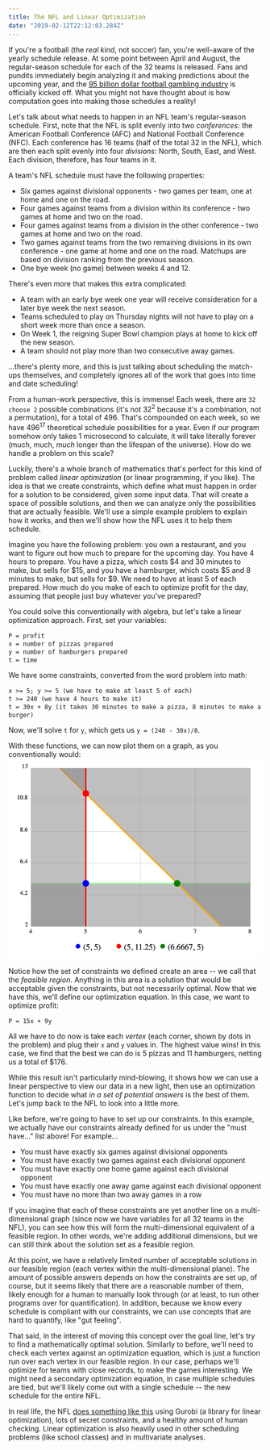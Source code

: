 ```yaml
---
title: The NFL and Linear Optimization
date: "2019-02-12T22:12:03.284Z"
---
```


If you're a football (the _real_ kind, not soccer) fan, you're well-aware of the yearly schedule release. At some point between April and August, the regular-season schedule for each of the 32 teams is released. Fans and pundits immediately begin analyzing it and making predictions about the upcoming year, and the [95 billion dollar football gambling industry](https://www.ibtimes.com/legalized-sports-gambling-americans-bet-95-billion-nfl-college-football-season-mostly-2089606) is officially kicked off. What you might not have thought about is how computation goes into making those schedules a reality!

Let's talk about what needs to happen in an NFL team's regular-season schedule. First, note that the NFL is split evenly into two _conferences_: the American Football Conference (AFC) and National Football Conference (NFC). Each conference has 16 teams (half of the total 32 in the NFL), which are then each split evenly into four _divisions_: North, South, East, and West. Each division, therefore, has four teams in it.

A team's NFL schedule must have the following properties:

- Six games against divisional opponents - two games per team, one at home and one on the road.
- Four games against teams from a division within its conference - two games at home and two on the road.
- Four games against teams from a division in the other conference - two games at home and two on the road.
- Two games against teams from the two remaining divisions in its own conference - one game at home and one on the road. Matchups are based on division ranking from the previous season.
- One bye week (no game) between weeks 4 and 12.

There's even more that makes this extra complicated:

- A team with an early bye week one year will receive consideration for a later bye week the next season.
- Teams scheduled to play on Thursday nights will not have to play on a short week more than once a season.
- On Week 1, the reigning Super Bowl champion plays at home to kick off the new season.
- A team should not play more than two consecutive away games.

...there's plenty more, and this is just talking about scheduling the match-ups themselves, and completely ignores all of the work that goes into time and date scheduling!

From a human-work perspective, this is immense! Each week, there are `32 choose 2` possible combinations (it's not 32<sup>2</sup> because it's a combination, not a permutation), for a total of 496. That's compounded on each week, so we have 496<sup>17</sup> theoretical schedule possibilities for a year. Even if our program somehow only takes 1 microsecond to calculate, it will take literally forever (much, much, _much_ longer than the lifespan of the universe). How do we handle a problem on this scale?

Luckily, there's a whole branch of mathematics that's perfect for this kind of problem called _linear optimization_ (or linear programming, if you like). The idea is that we create constraints, which define what must happen in order for a solution to be considered, given some input data. That will create a space of possible solutions, and then we can analyze only the possibilities that are actually feasible. We'll use a simple example problem to explain how it works, and then we'll show how the NFL uses it to help them schedule.

Imagine you have the following problem: you own a restaurant, and you want to figure out how much to prepare for the upcoming day. You have 4 hours to prepare. You have a pizza, which costs $4 and 30 minutes to make, but sells for $15, and you have a hamburger, which costs $5 and 8 minutes to make, but sells for $9. We need to have at least 5 of each prepared. How much do you make of each to optimize profit for the day, assuming that people just buy whatever you've prepared?

You could solve this conventionally with algebra, but let's take a linear optimization approach. First, set your variables:

```
P = profit
x = number of pizzas prepared
y = number of hamburgers prepared
t = time
```

We have some constraints, converted from the word problem into math:

```
x >= 5; y >= 5 (we have to make at least 5 of each)
t >= 240 (we have 4 hours to make it)
t = 30x + 8y (it takes 30 minutes to make a pizza, 8 minutes to make a burger)
```

Now, we'll solve `t` for `y`, which gets us `y = (240 - 30x)/8`.

With these functions, we can now plot them on a graph, as you conventionally would:
![linear programming](linear-programming.png)

Notice how the set of constraints we defined create an area -- we call that the _feasible region_. Anything in this area is a solution that would be acceptable given the constraints, but not necessarily optimal. Now that we have this, we'll define our optimization equation. In this case, we want to optimize profit:

```
P = 15x + 9y
```

All we have to do now is take each _vertex_ (each corner, shown by dots in the problem) and plug their `x` and `y` values in. The highest value wins! In this case, we find that the best we can do is 5 pizzas and 11 hamburgers, netting us a total of $176.

While this result isn't particularly mind-blowing, it shows how we can use a linear perspective to view our data in a new light, then use an optimization function to decide what _in a set of potential answers_ is the best of them. Let's jump back to the NFL to look into a little more.

Like before, we're going to have to set up our constraints. In this example, we actually have our constraints already defined for us under the "must have..." list above! For example...

- You must have exactly six games against divisional opponents
- You must have exactly two games against each divisional opponent
- You must have exactly one home game against each divisional opponent
- You must have exactly one away game against each divisional opponent
- You must have no more than two away games in a row

If you imagine that each of these constraints are yet another line on a multi-dimensional graph (since now we have variables for all 32 teams in the NFL), you can see how this will form the multi-dimensional equivalent of a feasible region. In other words, we're adding additional dimensions, but we can still think about the solution set as a feasible region.

At this point, we have a relatively limited number of acceptable solutions in our feasible region (each vertex within the multi-dimensional plane). The amount of possible answers depends on how the constraints are set up, of course, but it seems likely that there are a reasonable number of them, likely enough for a human to manually look through (or at least, to run other programs over for quantification). In addition, because we know every schedule is compliant with our constraints, we can use concepts that are hard to quantify, like "gut feeling".

That said, in the interest of moving this concept over the goal line, let's try to find a mathematically optimal solution. Similarly to before, we'll need to check each vertex against an optimization equation, which is just a function run over each vertex in our feasible region. In our case, perhaps we'll optimize for teams with close records, to make the games interesting. We might need a secondary optimization equation, in case multiple schedules are tied, but we'll likely come out with a single schedule -- the new schedule for the entire NFL.

In real life, the NFL [does something like this](https://www.gurobi.com/pdfs/case-study-NFL-English-low-res.pdf) using Gurobi (a library for linear optimization), lots of secret constraints, and a healthy amount of human checking. Linear optimization is also heavily used in other scheduling problems (like school classes) and in multivariate analyses.

